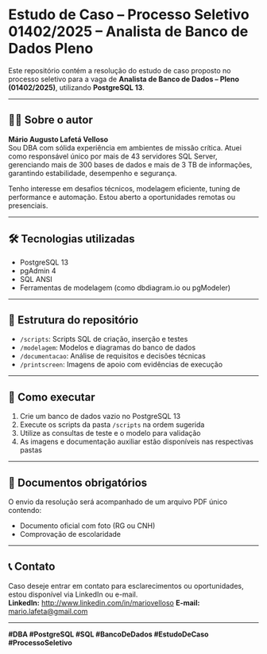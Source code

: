 # Estudo de Caso – Processo Seletivo 01402/2025 – Analista de Banco de Dados Pleno

Este repositório contém a resolução do estudo de caso proposto no processo seletivo para a vaga de **Analista de Banco de Dados – Pleno (01402/2025)**, utilizando **PostgreSQL 13**.

---

## 👨‍💻 Sobre o autor

**Mário Augusto Lafetá Velloso**  
Sou DBA com sólida experiência em ambientes de missão crítica. Atuei como responsável único por mais de 43 servidores SQL Server, gerenciando mais de 300 bases de dados e mais de 3 TB de informações, garantindo estabilidade, desempenho e segurança.

Tenho interesse em desafios técnicos, modelagem eficiente, tuning de performance e automação. Estou aberto a oportunidades remotas ou presenciais.

---

## 🛠️ Tecnologias utilizadas

- PostgreSQL 13
- pgAdmin 4
- SQL ANSI
- Ferramentas de modelagem (como dbdiagram.io ou pgModeler)

---

## 📁 Estrutura do repositório

- `/scripts`: Scripts SQL de criação, inserção e testes
- `/modelagem`: Modelos e diagramas do banco de dados
- `/documentacao`: Análise de requisitos e decisões técnicas
- `/printscreen`: Imagens de apoio com evidências de execução

---

## 🚀 Como executar

1. Crie um banco de dados vazio no PostgreSQL 13
2. Execute os scripts da pasta `/scripts` na ordem sugerida
3. Utilize as consultas de teste e o modelo para validação
4. As imagens e documentação auxiliar estão disponíveis nas respectivas pastas

---

## 📎 Documentos obrigatórios

O envio da resolução será acompanhado de um arquivo PDF único contendo:
- Documento oficial com foto (RG ou CNH)
- Comprovação de escolaridade

---

## 📞 Contato

Caso deseje entrar em contato para esclarecimentos ou oportunidades, estou disponível via LinkedIn ou e-mail.  
**LinkedIn:** http://www.linkedin.com/in/mariovelloso
**E-mail:** mario.lafeta@gmail.com

---

**#DBA #PostgreSQL #SQL #BancoDeDados #EstudoDeCaso #ProcessoSeletivo**
